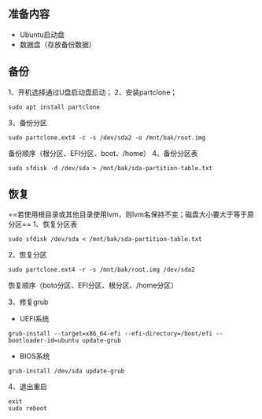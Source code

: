 ## 准备内容
- Ubuntu启动盘
- 数据盘（存放备份数据）

## 备份
1、开机选择通过U盘启动盘启动；
2、安装partclone；
```
sudo apt install partclone
```
3、备份分区
```
sudo partclone.ext4 -c -s /dev/sda2 -o /mnt/bak/root.img
```
备份顺序（根分区、EFI分区、boot、/home）
4、备份分区表
```
sudo sfdisk -d /dev/sda > /mnt/bak/sda-partition-table.txt
```
## 恢复
==若使用根目录或其他目录使用lvm，则lvm名保持不变；磁盘大小要大于等于原分区==
1、恢复分区表
```
sudo sfdisk /dev/sda < /mnt/bak/sda-partition-table.txt
```
2、恢复分区
```
sudo partclone.ext4 -r -s /mnt/bak/root.img /dev/sda2
```
恢复顺序（boto分区、EFI分区、根分区、/home分区）

3、修复grub
- UEFI系统
```
grub-install --target=x86_64-efi --efi-directory=/boot/efi --bootloader-id=ubuntu update-grub
```
- BIOS系统
```
grub-install /dev/sda update-grub
```
4、退出重启
```
exit
sudo reboot
```

